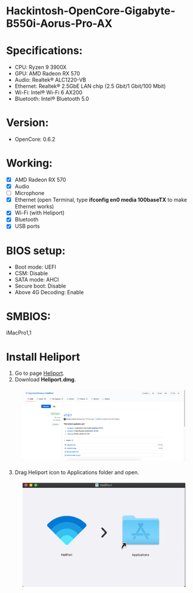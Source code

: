 # Hackintosh-OpenCore-Gigabyte-B550i-Aorus-Pro-AX

# Specifications:
* CPU: Ryzen 9 3900X
* GPU: AMD Radeon RX 570
* Audio: Realtek® ALC1220-VB
* Ethernet: Realtek® 2.5GbE LAN chip (2.5 Gbit/1 Gbit/100 Mbit)
* Wi-Fi: Intel® Wi-Fi 6 AX200
* Bluetooth: Intel® Bluetooth 5.0

# Version: 
* OpenCore: 0.6.2

# Working:
- [x] AMD Radeon RX 570
- [x] Audio
- [ ] Microphone
- [x] Ethernet (open Terminal, type **ifconfig en0 media 100baseTX** to make Ethernet works)
- [x] Wi-Fi (with Heliport)
- [x] Bluetooth
- [x] USB ports

# BIOS setup:
- Boot mode: UEFI
- CSM: Disable
- SATA mode: AHCI
- Secure boot: Disable
- Above 4G Decoding: Enable

# SMBIOS:
iMacPro1,1

# Install Heliport
1. Go to page [Heliport](https://github.com/OpenIntelWireless/HeliPort/releases).
2. Download **Heliport.dmg**.
    <p align="center" style="margin:20px">
    <img src="/img/heliport-1.png" alt="Download Heliport.dmg">
    </p>
3. Drag Heliport icon to Applications folder and open.
    <p align="center" style="margin:20px">
    <img src="/img/heliport-2.png" alt="Download Heliport.dmg">
    </p> 
